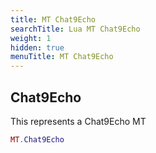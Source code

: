 ```yaml
---
title: MT Chat9Echo
searchTitle: Lua MT Chat9Echo
weight: 1
hidden: true
menuTitle: MT Chat9Echo
---
```

## Chat9Echo

This represents a Chat9Echo MT
```lua
MT.Chat9Echo
```